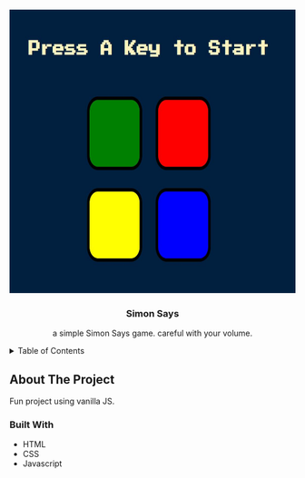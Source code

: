 <a name="readme-top"></a>
<!-- PROJECT LOGO -->
<br />
<div align="center">
    <img src="images/simonsplash.jpg" alt="Splash" height="500">
</div>
<div align="center">
<h3 align="center">Simon Says</h3>
  <p align="center">
    a simple Simon Says game. careful with your volume.
    <br />
  </p>
</div>



<!-- TABLE OF CONTENTS -->
<details>
  <summary>Table of Contents</summary>
  <ol>
    <li>
      <a href="#about-the-project">About The Project</a>
      <ul>
        <li><a href="#built-with">Built With</a></li>
      </ul>
    </li>
  </ol>
</details>



<!-- ABOUT THE PROJECT -->
## About The Project
Fun project using vanilla JS.

### Built With

* HTML
* CSS
* Javascript

